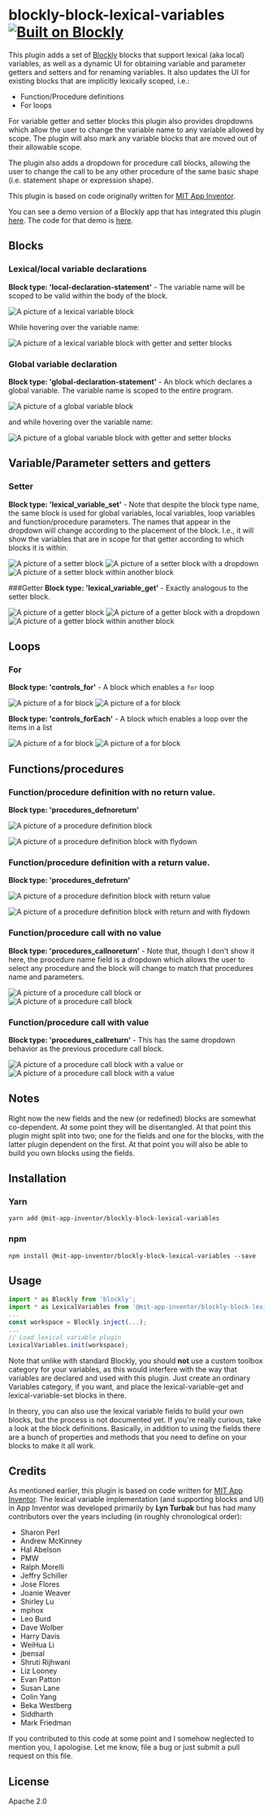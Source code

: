 # blockly-block-lexical-variables [![Built on Blockly](https://tinyurl.com/built-on-blockly)](https://github.com/google/blockly)

This plugin adds a set of [Blockly](https://www.npmjs.com/package/blockly) 
blocks that support lexical (aka local) variables, as well as a dynamic UI
for obtaining variable and parameter getters and setters and for renaming variables.
It  also updates the UI for existing blocks that are implicitly lexically scoped,
i.e.:
* Function/Procedure definitions
* For loops

For variable getter and setter blocks this
plugin also provides dropdowns which allow the user to change the variable
name to any variable allowed by scope.  The plugin will also mark any variable blocks
that are moved out of their allowable scope.

The plugin also adds a dropdown for procedure call blocks, allowing the user to
change the call to be any other procedure of the same basic shape (i.e. statement
shape or expression shape).

This plugin is based on code originally written for 
[MIT App Inventor](https://appinventor.mit.edu).

You can see a demo version of a Blockly app that has integrated this plugin
[here](https://mit-cml.github.io/lexical-variable-demo/).  The code for that
demo is [here](https://github.com/mit-cml/lexical-variable-demo).

## Blocks
### Lexical/local variable declarations
**Block type: 'local-declaration-statement'** - The variable name will be scoped to be valid
within the body of the block.

![A picture of a lexical variable block](readme-media/lexvar.png "Lexical variable")

While hovering over the variable name:

![A picture of a lexical variable block with getter and setter blocks](readme-media/lexvar-with-flydown.png "Lexical variable with flydown")

### Global variable declaration
**Block type: 'global-declaration-statement'** - An block which declares a global variable. The
variable name is scoped to the entire program.

![A picture of a global variable block](readme-media/globalvar.png "Global variable")

and while hovering over the variable name:

![A picture of a global variable block with getter and setter blocks](readme-media/globalvar-with-flydown.png "Global variable with flydown")

## Variable/Parameter setters and getters
### Setter
**Block type: 'lexical_variable_set'** - Note that despite the block type name, the 
same block is used for global variables, local variables, loop variables and 
function/procedure parameters.  The names that appear in the dropdown will change
according to the placement of the block.  I.e., it will show the variables that are
in scope for that getter according to which blocks it is within.

![A picture of a setter block](readme-media/set.png "Setter")
![A picture of a setter block with a dropdown](readme-media/set-with-dropdown.png "Setter with dropdown")
![A picture of a setter block within another block](readme-media/set-within-scope.png "Setter with dropdown")

###Getter
**Block type: 'lexical_variable_get'** - Exactly analogous to the setter block.

![A picture of a getter block](readme-media/get.png "Getter")
![A picture of a getter block with a dropdown](readme-media/get-with-dropdown.png "Getter with dropdown")
![A picture of a getter block within another block](readme-media/get-within-scope.png "Getter with dropdown")

## Loops
### For
**Block type: 'controls_for'** - A block which enables a `for` loop

![A picture of a for block](readme-media/for.png "For")
![A picture of a for block](readme-media/for-with-flydown.png "For")

**Block type: 'controls_forEach'** - A block which enables a loop over the items in a list

![A picture of a for block](readme-media/forlist.png "For")
![A picture of a for block](readme-media/forlist-with-flydown.png "For")

## Functions/procedures
### Function/procedure definition with no return value.
**Block type: 'procedures_defnoreturn'**

![A picture of a procedure definition block](readme-media/procdef.png "Procedure def.")

![A picture of a procedure definition block with flydown](readme-media/procdef-with-flydown.png "Procedure def.")

### Function/procedure definition with a return value.
**Block type: 'procedures_defreturn'**

![A picture of a procedure definition block with return value](readme-media/procdef-return.png "Procedure def.")

![A picture of a procedure definition block with return and with flydown](readme-media/procdef-return-with-flydown.png "Procedure def.")

### Function/procedure call with no value
**Block type: 'procedures_callnoreturn'** - Note that, though I don't show it here, the
procedure name field is a dropdown which allows the user to select any procedure and 
the block will change to match that procedures name and parameters.

![A picture of a procedure call block](readme-media/proccall.png "Procedure call")
or
![A picture of a procedure call block](readme-media/proccall-inline.png "Procedure call")

### Function/procedure call with value
**Block type: 'procedures_callreturn'** - This has the same dropdown behavior as the previous procedure
call block.

![A picture of a procedure call block with a value](readme-media/proccall-with-return.png "Procedure call")
or
![A picture of a procedure call block with a value](readme-media/proccall-with-return-inline.png "Procedure call")

## Notes
Right now the new fields and the new (or redefined) blocks are somewhat
co-dependent.  At some point they will be disentangled.  At that point
this plugin might split into two; one for the fields and one for the blocks,
with the latter plugin dependent on the first.  At that point you will
also be able to build you own blocks using the fields.

## Installation

### Yarn
```
yarn add @mit-app-inventor/blockly-block-lexical-variables
```

### npm
```
npm install @mit-app-inventor/blockly-block-lexical-variables --save
```

## Usage

```js
import * as Blockly from 'blockly';
import * as LexicalVariables from '@mit-app-inventor/blockly-block-lexical-variables';
...
const workspace = Blockly.inject(...);
...
// Load lexical variable plugin
LexicalVariables.init(workspace);
```
Note that unlike with standard Blockly, you should **not** use a custom toolbox category
for your variables, as this would interfere with the way that variables are declared and
used with this plugin.  Just create an ordinary Variables category, if you want, and
place the lexical-variable-get and lexical-variable-set blocks in there.

In theory, you can also use the lexical variable fields to build your own blocks,
but the process is not documented yet.  If you're really curious, take a look
at the block definitions.  Basically, in addition to using the fields there are
a bunch of properties and methods that you need to define on your blocks to make it
all work.
## Credits
As mentioned earlier, this plugin is based on code written for
[MIT App Inventor](https://github.com/mit-cml/appinventor-sources). The lexical 
variable implementation (and supporting blocks and UI) in App Inventor was
developed primarily by **Lyn Turbak** but has had many contributors over the years
including (in roughly chronological order):
* Sharon Perl
* Andrew McKinney
* Hal Abelson
* PMW
* Ralph Morelli
* Jeffry Schiller
* Jose Flores
* Joanie Weaver
* Shirley Lu
* mphox
* Leo Burd
* Dave Wolber
* Harry Davis
* WeiHua Li
* jbensal
* Shruti Rijhwani
* Liz Looney
* Evan Patton
* Susan Lane
* Colin Yang
* Beka Westberg
* Siddharth
* Mark Friedman

If you contributed to this code at some point and I somehow neglected to 
mention you, I apologise.  Let me know, file a bug or just submit a pull request
on this file.
## License
Apache 2.0

